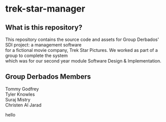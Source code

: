 # trek-star-manager
## What is this repository?
This repository contains the source code and assets for Group Derbados' SDI project: a management software  
for a fictional movie company, Trek Star Pictures. We worked as part of a group to complete the system  
which was for our second year module Software Design & Implementation.  
## Group Derbados Members
Tommy Godfrey  
Tyler Knowles  
Suraj Mistry  
Christen Al Jarad  

hello

